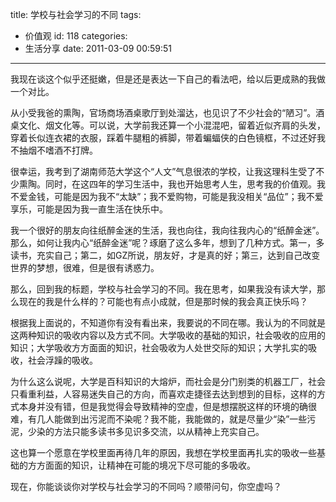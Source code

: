 title: 学校与社会学习的不同
tags:
  - 价值观
id: 118
categories:
  - 生活分享
date: 2011-03-09 00:59:51
---

我现在谈这个似乎还挺嫩，但是还是表达一下自己的看法吧，给以后更成熟的我做一个对比。

从小受我爸的熏陶，官场商场酒桌歌厅到处溜达，也见识了不少社会的“陋习”。酒桌文化、烟文化等。可以说，大学前我还算一个小混混吧，留着近似齐肩的头发，穿着长似连衣裙的衣服，踩着牛腿粗的裤脚，带着蝙蝠侠的白色镜框，不过还好我不抽烟不嗜酒不打牌。

<!--more-->

很幸运，我考到了湖南师范大学这个“人文”气息很浓的学校，让我这理科生受了不少熏陶。同时，在这四年的学习生活中，我也开始思考人生，思考我的价值观。我不爱金钱，可能是因为我不“太缺”；我不爱购物，可能是我没相关“品位”；我不爱享乐，可能是因为我一直生活在快乐中。

我一个很好的朋友向往纸醉金迷的生活，我也向往，我向往我内心的“纸醉金迷”。那么，如何让我内心“纸醉金迷”呢？琢磨了这么多年，想到了几种方式。第一，多读书，充实自己；第二，如GZ所说，朋友好，才是真的好；第三，达到自己改变世界的梦想，很难，但是很有诱惑力。

那么，回到我的标题，学校与社会学习的不同。我在思考，如果我没有读大学，那么现在的我是什么样的？可能也有点小成就，但是那时候的我会真正快乐吗？

根据我上面说的，不知道你有没有看出来，我要说的不同在哪。我认为的不同就是这两种知识的吸收内容以及方式不同。大学吸收的基础的知识，社会吸收的应用的知识；大学吸收方方面面的知识，社会吸收为人处世交际的知识；大学扎实的吸收，社会浮躁的吸收。

为什么这么说呢，大学是百科知识的大熔炉，而社会是分门别类的机器工厂，社会只看重利益，人容易迷失自己的方向，而喜欢走捷径去达到想到的目标，这样的方式本身并没有错，但是我觉得会导致精神的空虚，但是想摆脱这样的环境的确很难，有几人能做到出污泥而不染呢？我不能，我能做的，就是尽量少“染”一些污泥，少染的方法只能多读书多见识多交流，以从精神上充实自己。

这也算一个愿意在学校里面再待几年的原因，我想在学校里面再扎实的吸收一些基础的方方面面的知识，让精神在可能的境况下尽可能的多吸收。

现在，你能谈谈你对学校与社会学习的不同吗？顺带问句，你空虚吗？
